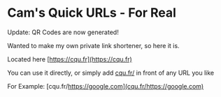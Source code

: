 # Cam's Quick URLs - For Real

Update: QR Codes are now generated!

Wanted to make my own private link shortener, so here it is.

Located here [https://cqu.fr](https://cqu.fr)

You can use it directly, or simply add [cqu.fr/](cqu.fr/) in front of any URL you like

For Example: [cqu.fr/https://google.com](cqu.fr/https://google.com)
